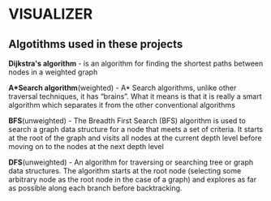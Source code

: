 # VISUALIZER

## Algotithms used in these projects

**Dijkstra's algorithm** - is an algorithm for finding the shortest paths between nodes in a weighted graph

**A*Search algorithm**(weighted) - A* Search algorithms, unlike other traversal techniques, it has “brains”. What it means is that it is really a smart algorithm which separates it from                                       the other conventional algorithms 

**BFS**(unweighted) - The Breadth First Search (BFS) algorithm is used to search a graph data structure for a node that meets a set of criteria. It starts at the root of the graph and                            visits all nodes at the current depth level before moving on to the nodes at the next depth level

**DFS**(unweighted) - An algorithm for traversing or searching tree or graph data structures. The algorithm starts at the root node (selecting some arbitrary node as the root node in the                         case of a graph) and explores as far as possible along each branch before backtracking.



